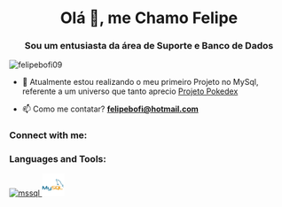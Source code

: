 <h1 align="center">Olá 👋, me Chamo Felipe</h1>
<h3 align="center">Sou um entusiasta da área de Suporte e Banco de Dados</h3>

<p align="left"> <img src="https://komarev.com/ghpvc/?username=felipebofi09&label=Profile%20views&color=0e75b6&style=flat" alt="felipebofi09" /> </p>

- 🔭 Atualmente estou realizando o meu primeiro Projeto no MySql, referente a um universo que tanto aprecio [Projeto Pokedex](https://github.com/felipebofi09/Projeto_Pokedex)

- 📫 Como me contatar? **felipebofi@hotmail.com**

<h3 align="left">Connect with me:</h3>
<p align="left">
</p>

<h3 align="left">Languages and Tools:</h3>
<p align="left"> <a href="https://www.microsoft.com/en-us/sql-server" target="_blank" rel="noreferrer"> <img src="https://www.svgrepo.com/show/303229/microsoft-sql-server-logo.svg" alt="mssql" width="40" height="40"/> </a> <a href="https://www.mysql.com/" target="_blank" rel="noreferrer"> <img src="https://raw.githubusercontent.com/devicons/devicon/master/icons/mysql/mysql-original-wordmark.svg" alt="mysql" width="40" height="40"/> </a> </p>
